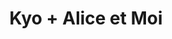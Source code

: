 ---
layout: post
category: concert
title: Kyo + Alice et Moi
artists: 
- Kyo
- Alice et Moi
place: 
- Zénith de Paris
country: France
city: Paris
---